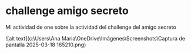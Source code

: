 # challenge amigo secreto

Mi actividad de one sobre la actividad del challenge del amigo secreto 

![alt text](c:\Users\Ana Maria\OneDrive\Imágenes\Screenshots\Captura de pantalla 2025-03-18 165210.png)